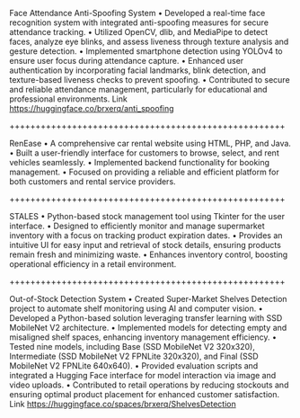 Face Attendance Anti-Spoofing System
• Developed a real-time face recognition system with integrated anti-spoofing measures for secure attendance
tracking.
• Utilized OpenCV, dlib, and MediaPipe to detect faces, analyze eye blinks, and assess liveness through texture
analysis and gesture detection.
• Implemented smartphone detection using YOLOv4 to ensure user focus during attendance capture.
• Enhanced user authentication by incorporating facial landmarks, blink detection, and texture-based liveness
checks to prevent spoofing.
• Contributed to secure and reliable attendance management, particularly for educational and professional
environments.
Link https://huggingface.co/brxerq/anti_spoofing

+++++++++++++++++++++++++++++++++++++++++++++++++++++

RenEase
• A comprehensive car rental website using HTML, PHP, and Java.
• Built a user-friendly interface for customers to browse, select, and rent vehicles seamlessly.
• Implemented backend functionality for booking management.
• Focused on providing a reliable and efficient platform for both customers and rental service providers.

+++++++++++++++++++++++++++++++++++++++++++++++++++++

STALES
• Python-based stock management tool using Tkinter for the user interface.
• Designed to efficiently monitor and manage supermarket inventory with a focus on tracking product expiration
dates.
• Provides an intuitive UI for easy input and retrieval of stock details, ensuring products remain fresh and
minimizing waste.
• Enhances inventory control, boosting operational efficiency in a retail environment.

+++++++++++++++++++++++++++++++++++++++++++++++++++++

Out-of-Stock Detection System
• Created Super-Market Shelves Detection project to automate shelf monitoring using AI and computer vision.
• Developed a Python-based solution leveraging transfer learning with SSD MobileNet V2 architecture.
• Implemented models for detecting empty and misaligned shelf spaces, enhancing inventory management
efficiency.
• Tested nine models, including Base (SSD MobileNet V2 320x320), Intermediate (SSD MobileNet V2 FPNLite
320x320), and Final (SSD MobileNet V2 FPNLite 640x640).
• Provided evaluation scripts and integrated a Hugging Face interface for model interaction via image and video
uploads.
• Contributed to retail operations by reducing stockouts and ensuring optimal product placement for enhanced
customer satisfaction.
Link https://huggingface.co/spaces/brxerq/ShelvesDetection
